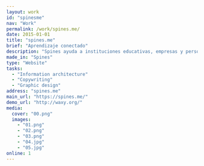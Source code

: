 ```yaml
---
layout: work
id: "spinesme"
nav: "Work"
permalink: /work/spines.me/
date: 2015-01-01
title: "spines.me"
brief: "Aprendizaje conectado"
description: "Spines ayuda a instituciones educativas, empresas y personas a construir conocimiento profundo y duradero."
made_in: "Spines"
type: "Website"
tasks:
  - "Information architecture"
  - "Copywriting"
  - "Graphic design"
address: "spines.me"
main_url: "https://spines.me/"
demo_url: "http://waxy.org/"
media:
  cover: "00.png"
  images:
    - "01.png"
    - "02.png"
    - "03.png"
    - "04.jpg"
    - "05.jpg"
online: 1
---
```

